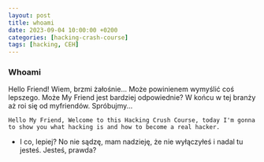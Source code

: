 ```yaml
---
layout: post
title: whoami
date: 2023-09-04 10:00:00 +0200
categories: [hacking-crash-course]
tags: [hacking, CEH]
---
```


### Whoami

Hello Friend! Wiem, brzmi żałośnie... Może powinienem wymyślić coś lepszego. Może
My Friend jest bardziej odpowiednie? W końcu w tej branży aż roi się od myfriendów. Spróbujmy...

```
Hello My Friend, Welcome to this Hacking Crush Course, today I'm gonna to show you what hacking is and how to become a real hacker.
```

- I co, lepiej? No nie sądzę, mam nadzieję, że nie wyłączyłeś i nadal tu jesteś. Jesteś, prawda?